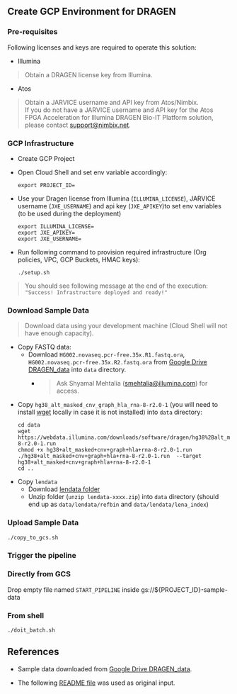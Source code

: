 ## Create GCP Environment for DRAGEN

### Pre-requisites

Following licenses and keys are required to operate this solution:
* Illumina 
> Obtain a DRAGEN license key from Illumina.  
* Atos
> Obtain a JARVICE username and API key from  Atos/Nimbix.  
> If you do not have a JARVICE username and API key for the Atos FPGA Acceleration for Illumina DRAGEN Bio-IT Platform solution, please contact support@nimbix.net.

### GCP Infrastructure

* Create GCP Project
* Open Cloud Shell and set env variable accordingly:
  ```shell
  export PROJECT_ID=
  ```

* Use your Dragen license from Illumina (`ILLUMINA_LICENSE`), JARVICE username (`JXE_USERNAME`) and api key (`JXE_APIKEY`)to set env variables (to be used during the deployment)
  ```shell
  export ILLUMINA_LICENSE=
  export JXE_APIKEY=
  export JXE_USERNAME=
  ```
* Run following command to provision required infrastructure (Org policies, VPC, GCP Buckets, HMAC keys):
  ```shell
  ./setup.sh
  ```
> You should see following message at the end of the execution: ` "Success! Infrastructure deployed and ready!"`
 

### Download Sample Data

> Download data using your development machine (Cloud Shell will not have enough capacity). 

* Copy FASTQ data:
  * Download `HG002.novaseq.pcr-free.35x.R1.fastq.ora`, `HG002.novaseq.pcr-free.35x.R2.fastq.ora` from [Google Drive DRAGEN_data](https://drive.google.com/corp/drive/folders/16qFUVK-QNGtiNnr4yO-JCZnBNHvrGC11) into `data` directory.
    * > Ask Shyamal Mehtalia (smehtalia@illumina.com) for access. 
* Copy `hg38_alt_masked_cnv_graph_hla_rna-8-r2.0-1` (you will need to install [wget](https://www.gnu.org/software/wget/) locally in case it is not installed) into `data` directory:
  ```shell
  cd data
  wget https://webdata.illumina.com/downloads/software/dragen/hg38%2Balt_masked%2Bcnv%2Bgraph%2Bhla%2Brna-8-r2.0-1.run
  chmod +x hg38+alt_masked+cnv+graph+hla+rna-8-r2.0-1.run
  ./hg38+alt_masked+cnv+graph+hla+rna-8-r2.0-1.run  --target hg38+alt_masked+cnv+graph+hla+rna-8-r2.0-1
  cd ..
  ```
* Copy `lendata`
  * Download [lendata folder](https://drive.google.com/corp/drive/folders/1pOFmVh8YwsH1W9e8En7jxzEYF_0O2rmr)
  * Unzip folder (`unzip lendata-xxxx.zip`) into `data` directory (should end up as `data/lendata/refbin` and `data/lendata/lena_index`)


### Upload Sample Data      
```shell
./copy_to_gcs.sh
```

### Trigger the pipeline

### Directly from GCS
Drop empty file named `START_PIPELINE` inside gs://${PROJECT_ID}-sample-data

### From shell 
```shell
./doit_batch.sh
```

## References
* Sample data downloaded from  [Google Drive DRAGEN_data](https://drive.google.com/corp/drive/folders/1nwewtQCu2KarG-zw_pv4XZhwS8XOc2lo).

* The following [README file](https://docs.google.com/document/d/1Uawxi4UrY_jjsD6Mp-n1o-_gMUB6eSMA5vIWdhVHS3U/edit#heading=h.z1g5ff2ylnea) was used as original input. 

